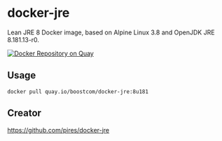 # docker-jre
Lean JRE 8 Docker image, based on Alpine Linux 3.8 and OpenJDK JRE 8.181.13-r0.

[![Docker Repository on Quay](https://quay.io/repository/boostcom/docker-jre/status "Docker Repository on Quay")](https://quay.io/repository/boostcom/docker-jre)

## Usage

```
docker pull quay.io/boostcom/docker-jre:8u181
```

## Creator

https://github.com/pires/docker-jre
